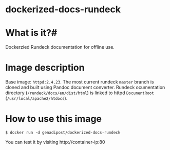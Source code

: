 # dockerized-docs-rundeck

# What is it?#
Dockerzied Rundeck documentation for offline use.

# Image description #
Base image: `httpd:2.4.23`.
The most current rundeck `master` branch is cloned and built using Pandoc document converter.
Rundeck ocumentation directory (`/rundeck/docs/en/dist/html`) is linked to httpd `DocumentRoot` (`/usr/local/apache2/htdocs`).

# How to use this image #

```console
$ docker run -d genadipost/dockerized-docs-rundeck

```

You can test it by visiting http://container-ip:80
